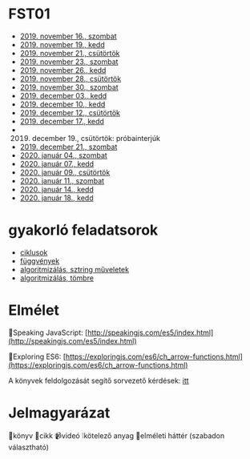 # FST01
- [2019. november 16., szombat](lectures/20191116)
- [2019. november 19., kedd](lectures/20191119)
- [2019. november 21., csütörtök](lectures/20191121)
- [2019. november 23., szombat](lectures/20191123)
- [2019. november 26., kedd](lectures/20191126)
- [2019. november 28., csütörtök](lectures/20191128)
- [2019. november 30., szombat](lectures/20191130)
- [2019. december 03., kedd](lectures/20191203)
- [2019. december 10., kedd](lectures/20191210)
- [2019. december 12., csütörtök](lectures/20191212)
- [2019. december 17., kedd](lectures/20191217)
- 2019. december 19., csütörtök: próbainterjúk
- [2019. december 21., szombat](lectures/20191221)
- [2020. január 04., szombat](lectures/20200104)
- [2020. január 07., kedd](lectures/20200107)
- [2020. január 09., csütörtök](lectures/20200109)
- [2020. január 11., szombat](lectures/20200111)
- [2020. január 14., kedd](lectures/20200114)
- [2020. január 18., kedd](lectures/20200118)


# gyakorló feladatsorok

- [ciklusok](https://drive.google.com/open?id=1leUSJOPNdy6XNvARoj2_r1PFhL00zk62b_TCJ1rU4z4)
- [függvények](https://drive.google.com/open?id=1HYQFhbqwSxTqHu1hzW1UhDCKpNI_d5VQSiCyVArN_Lc)
- [algoritmizálás, sztring műveletek](https://drive.google.com/open?id=19GZIN49jqxfSDsNxY3JlKmTy0DSO2Vc-Na6ur6PZNqM)
- [algoritmizálás, tömbre](https://drive.google.com/open?id=19GZIN49jqxfSDsNxY3JlKmTy0DSO2Vc-Na6ur6PZNqM)

# Elmélet


📘Speaking JavaScript: [http://speakingjs.com/es5/index.html](http://speakingjs.com/es5/index.html)

📘Exploring ES6: [https://exploringjs.com/es6/ch_arrow-functions.html](https://exploringjs.com/es6/ch_arrow-functions.html)

A könyvek feldolgozását segítő sorvezető kérdések: [itt](theory/)

# Jelmagyarázat

📘könyv
📜cikk
📹videó
❕kötelező anyag
🧠elméleti háttér (szabadon választható)

<!--

egy-egy előadás ötlet:

- oauth
- sso
- captcha
- ssh

>


